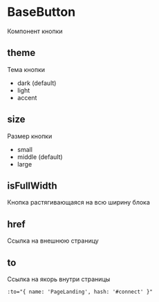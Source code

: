 # BaseButton

Компонент кнопки

## theme

Тема кнопки

- dark (default)
- light
- accent

## size

Размер кнопки

- small
- middle (default)
- large

## isFullWidth

Кнопка растягивающаяся на всю ширину блока

## href

Cсылка на внешнюю страницу

## to

Ссылка на якорь внутри страницы

```
:to="{ name: 'PageLanding', hash: '#connect' }"
```
